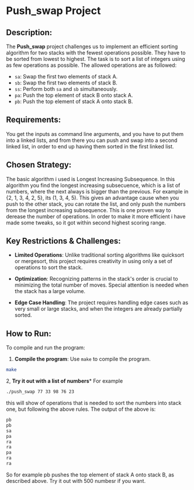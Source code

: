 # Push_swap Project

## Description:
The **Push_swap** project challenges us to implement an efficient sorting algorithm for two stacks with the fewest operations possible. They have to be sorted from lowest to highest. The task is to sort a list of integers using as few operations as possible. The allowed operations are as followed:

  - `sa`: Swap the first two elements of stack A.
  - `sb`: Swap the first two elements of stack B.
  - `ss`: Perform both `sa` and `sb` simultaneously.
  - `pa`: Push the top element of stack B onto stack A.
  - `pb`: Push the top element of stack A onto stack B.

## Requirements:
You get the inputs as command line arguments, and you have to put them into a linked lists, and from there you can push and swap into a second linked list, in order to end up having them sorted in the first linked list.

## Chosen Strategy:
The basic algorithm i used is Longest Increasing Subsequence. In this algorithm you find the longest increasing subsecuence, which is a list of numbers, where the next always is bigger than the previous. For example in {2, 1, 3, 4, 2, 5}, its (1, 3, 4, 5). This gives an advantage cause when you push to the other stack, you can rotate the list, and only push the numbers from the longest increasing subsequence. This is one proven way to derease the number of operations. In order to make it more efficient i have made some tweaks, so it got within second highest scoring range.

## Key Restrictions & Challenges:
- **Limited Operations**: Unlike traditional sorting algorithms like quicksort or mergesort, this project requires creativity in using only a set of operations to sort the stack.
  
- **Optimization**: Recognizing patterns in the stack's order is crucial to minimizing the total number of moves. Special attention is needed when the stack has a large volume.
  
- **Edge Case Handling**: The project requires handling edge cases such as very small or large stacks, and when the integers are already partially sorted.

## How to Run:

To compile and run the program:

1. **Compile the program**: Use `make` to compile the program.

```bash
make
```
2, **Try it out with a list of numbers***
For example
```bash
./push_swap 77 33 98 76 23
```
this will show of operations that is needed to sort the numbers into stack one, but following the above rules. 
The output of the above is:
```bash
pb
pb
sa
pa
ra
ra
pa
ra
ra
```
So for example pb pushes the top element of stack A onto stack B, as described above.
Try it out with 500 numbesr if you want.
